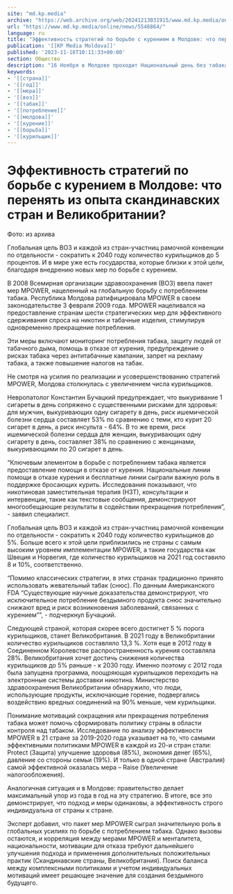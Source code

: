 ```yaml
---
site: "md.kp.media"
archive: "https://web.archive.org/web/20241213031915/www.md.kp.media/online/news/5546864/"
url: "https://www.md.kp.media/online/news/5546864/"
language: ru
title: "Эффективность стратегий по борьбе с курением в Молдове: что перенять из опыта скандинавских стран и Великобритании?"
publication: '[[KP Media Moldova]]'
published: '2023-11-16T10:11:33+00:00'
section: Общество
description: "16 Ноября в Молдове проходит Национальный день без табака. Более 25% нашего население курят, и за последние годы эта цифра не изменилась, а наоборот выросла"
keywords:
- '[[страна]]'
- '[[год]]'
- '[[мера]]'
- '[[воз]]'
- '[[табак]]'
- '[[потребление]]'
- '[[молдова]]'
- '[[курение]]'
- '[[борьба]]'
- '[[курильщик]]'
---
```


# Эффективность стратегий по борьбе с курением в Молдове: что перенять из опыта скандинавских стран и Великобритании?

Фото: из архива

Глобальная цель ВОЗ и каждой из стран-участниц рамочной конвенции по отдельности - сократить к 2040 году количество курильщиков до 5 процентов. И в мире уже есть государства, которые близки к этой цели, благодаря внедрению новых мер по борьбе с курением.

В 2008 Всемирная организации здравоохранения (ВОЗ) ввела пакет мер MPOWER, нацеленный на глобальную борьбу с потреблением табака. Республика Молдова ратифицировала MPOWER в своем законодательстве 3 февраля 2009 года. MPOWER нацеливался на предоставление странам шести стратегических мер для эффективного сдерживания спроса на никотин и табачные изделия, стимулируя одновременно прекращение потребления.

Эти меры включают мониторинг потребления табака, защиту людей от табачного дыма, помощь в отказе от курения, предупреждение о рисках табака через антитабачные кампании, запрет на рекламу табака, а также повышение налогов на табак.

Не смотря на усилия по реализации и усовершенствованию стратегий MPOWER, Молдова столкнулась с увеличением числа курильщиков.

Невропатолог Константин Бучацкий предупреждает, что выкуривание 1 сигареты в день сопряжено с существенными рисками для здоровья: для мужчин, выкуривающих одну сигарету в день, риск ишемической болезни сердца составляет 53% по сравнению с теми, кто курит 20 сигарет в день, а риск инсульта - 64%. В то же время, риск ишемической болезни сердца для женщин, выкуривающих одну сигарету в день, составляет 38% по сравнению с женщинами, выкуривающими по 20 сигарет в день.

“Ключевым элементом в борьбе с потреблением табака является предоставление помощи в отказе от курения. Национальные линии помощи в отказе курения и бесплатные линии сыграли важную роль в поддержке бросающих курить. Исследования показывают, что никотиновая заместительная терапия (НЗТ), консультации и интервенции, такие как текстовые сообщения, демонстрируют многообещающие результаты в содействии прекращения потребления”, - заявил специалист.

Глобальная цель ВОЗ и каждой из стран-участниц рамочной конвенции по отдельности - сократить к 2040 году количество курильщиков до 5%. Больше всего к этой цели приблизились не страны с самым высоким уровнем имплементации MPOWER, а такие государства как Швеция и Норвегия, где количество курильщиков на 2021 год составило 8 и 10%, соответственно.

“Помимо классических стратегии, в этих странах традиционно принято использовать жевательный табак (снюс). По данным Американского FDA “Существующие научные доказательства демонстрируют, что исключительное потребление бездымного продукта снюс значительно снижают вред и риск возникновения заболеваний, связанных с курением””, - подчеркнул Бучацкий.

Следующей страной, которая скорее всего достигнет 5 % порога курильщиков, станет Великобритания. В 2021 году в Великобритании количество курильщиков составляло 13,3 %. Хотя еще в 2012 году в Соединенном Королевстве распространенность курения составляла 28%. Великобритания хочет достичь снижения количества курильщиков до 5% раньше - к 2030 году. Именно поэтому с 2012 года была запущена программа, поощряющая курильщиков переходить на электронные системы доставки никотина. Министерство здравоохранения Великобритании обнаружило, что люди, использующие продукты, исключающие горение, подвергались воздействию вредных соединений на 90% меньше, чем курильщики.

Понимание мотиваций сокращения или прекращения потребления табака может помочь сформировать политику страны в области контроля над табаком. Исследование по анализу эффективности MPOWER в 21 стране за 2019-2020 года указывает на то, что самыми эффективными политиками MPOWER в каждой из 20-и стран стали: Protect (Защита) улучшение здоровья (85%), экономия денег (65%), давление со стороны семьи (19%). И только в одной стране (Австралия) самой эффективной оказалась мера – Raise (Увеличение налогообложения).

Аналогичная ситуация и в Молдове: правительство делает максимальный упор из года в год на эту стратегию. В итоге, все это демонстрирует, что подход и меры одинаковы, а эффективность строго индивидуальна от страны к стране.

Эксперт добавил, что пакет мер MPOWER сыграл значительную роль в глобальных усилиях по борьбе с потреблением табака. Однако вызовы остаются, и корреляция между мерами MPOWER и менталитета, национальности, мотивации для отказа требуют дальнейшего улучшения подхода и применения дополнительных положительных практик (Скандинавские страны, Великобритания). Поиск баланса между комплексными политиками и учетом индивидуальных мотиваций имеет решающее значение для создания бездымного будущего.
